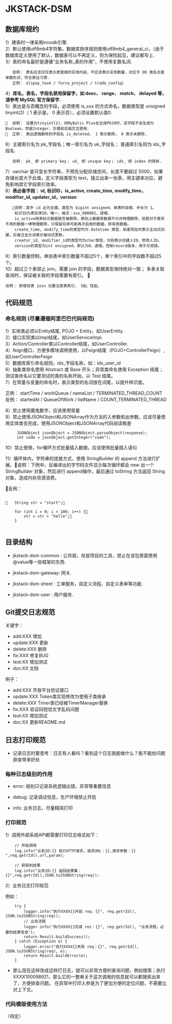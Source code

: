 # JKSTACK-DSM

## 数据库规约

1）建表时一律采用innodb引擎.  
2）默认使用utf8mb4字符集，数据库排序规则使用utf8mb4_general_ci，（由于数据库定义使用了默认，数据表可以不再定义，但为保险起见，建议都写上.  
3）表的命名最好是遵循“业务名称_表的作用”，不使用复数名词.  

```
   说明： 表名应该仅仅表示表里面的实体内容，不应该表示实体数量，对应于 DO 类名也是单数形式，符合表达习惯.
   正例： alipay_task / force_project / trade_config）
```
4）**库名，表名，字段名禁用保留字，如 desc、 range、 match、 delayed 等， 请参考 MySQL 官方保留字.**  
5）表达是与否概念的字段，必须使用 is_xxx 的方式命名，数据类型是 unsigned tinyint(2)（ 1 表示是， 0 表示否），必须设置默认值0.  

```
  说明： 设置为tinyint(2)，则MyBatis Plus在生成POJO时，该字段不会生成为Boolean，而是Integer，方便前后端交互使用.
  正例： 表达逻辑删除的字段名 is_deleted， 1 表示删除， 0 表示未删除.
```

6）主键索引名为 pk_字段名；唯一索引名为 uk_字段名； 普通索引名则为 idx_字段名.  

```
   说明： pk_ 即 primary key； uk_ 即 unique key； idx_ 即 index 的简称.
```
7）varchar 是可变长字符串，不预先分配存储空间，长度不要超过 5000，如果存储长度大于此值，定义字段类型为 text，独立出来一张表，用主键来对应，避免影响其它字段索引效率。  
8）**表必备字段： id, 标识ID，is_active, create_time, modify_time，modifier_id, updater_id，version**  
   
```
   说明：其中 id 必为主键，类型为 bigint unsigned、单表时自增、步长为 1。 
    标识ID为表实体ID，唯一，格式：xxx_000001，递增。
    is_active用来标示数据是否被删除，原则上数据库数据不允许物理删除，但是对于废弃不用的数据一律物理删除，只保留将来可能再次启用的数据，即有效数据。
    create_time, modify_time的类型均为 datetime 类型，前者现在时表示主动式创建，后者过去分词表示被动式更新。
    creator_id, modifier_id的类型均为char类型，分别表示创建人ID，修改人ID。
    version的类型为int unsigned，默认为0，递增，控制record版本，用于乐观锁。
```
9）索引数量控制，单张表中索引数量不超过5个，单个索引中的字段数不超过5个。  
10）超过三个表禁止 join。需要 join 的字段，数据类型保持绝对一致； 多表关联查询时，保证被关联的字段需要有索引。  
```
说明： 即使双表 join 也要注意表索引、 SQL 性能。
```
  

## 代码规范

### 命名规则 (尽量遵循阿里巴巴代码规范)

1）实体类必须以Entity结尾, POJO + Entity，如UserEntity.  
2）接口实现类以Impl结尾，如UserServiceImpl.  
3）Action/Controller类以Controller结尾，如UserController.  
4）feign接口，方便多模块调用使用，以Feign结尾（POJO+ControllerFeign）,如UserControllerFeign  
5）数据库索引命名规则，idx_字段名称，如：idx_user_id  
6）抽象类命名使用 Abstract 或 Base 开头；异常类命名使用 Exception 结尾； 测试类命名以它要测试的类的名称开始，以 Test 结尾。  
7）在常量与变量的命名时，表示类型的名词放在词尾，以提升辨识度。  

   正例： startTime / workQueue / nameList / TERMINATED_THREAD_COUNT
   反例： startedAt / QueueOfWork / listName / COUNT_TERMINATED_THREAD
   
8）禁止使用魔鬼数字，应该使用常量    
9）禁止使用JSONObject和JSONArray作为方法的入参数和出参数，应该尽量使用实体类去完成，使用JSONObject和JSONArray代码阅读极差  

```
     JSONObject jsonObject = JSONObject.parseObject(response);
     int code = jsonObject.getInteger("code");
```
         
10）禁止使用，for循环方式批量插入数据，应该使用批量插入语句  

11）循环体内，字符串的连接方式，使用 StringBuilder 的 append 方法进行扩展。说明：下例中，反编译出的字节码文件显示每次循环都会 new 出一个 StringBuilder 对象，然后进行 append操作，最后通过 toString 方法返回 String 对象，造成内存资源浪费。  
   
   反例：

```

   String str = "start";   

    for (int i = 0; i < 100; i++) {       
        str = str + "hello";    
    }   
    
```    
   
## 目录结构

- jkstack-dsm-common : 公共层，存放项目的工具，禁止在该包里面使用@value等一些框架的东西.  

- jkstack-dsm-gateway: 网关.  

- jkstack-dsm-sheet  : 工单服务，自定义流程、自定义表单等功能.  

- jkstack-dsm-user   : 用户服务.  


## Git提交日志规范

关键字：

- add:XXX       增加
- update:XXX    更新
- delete:XXX    删除
- fix:XXX       修复BUG
- test:XX       增加测试
- doc:XX        文档

例子：

- add:XXX       开放平台验证接口
- update:XXX    Token类实现修改为使用子类继承
- delete:XXX    Timer类已经被TimerManager替换
- fix:XXX       验证码短信文字乱码问题
- test:XX       增加测试
- doc:XX        更新README.md

##  日志打印规范


- 记录日志时要思考：日志有人看吗？看到这个日志我能做什么？能不能给问题排查带来好处


###  每种日志级别的作用


- error: 级别只记录系统逻辑出错，异常等重要信息

- debug: 记录调试信息，生产环境禁止开启

- info:  业务日志，尽量精简打印


### 打印规范
 
1）调用外部系统API都需要打印日志格式如下：

```
    // 开始调用
    log.info("业务ID:{} 执行HTTP请求，请求URL：{},请求参数：{} ",req.getrId(),url,param);

    // 获取到结果
    log.info("业务ID:{} 返回结果集：{}",req.getrId(),JSON.toJSONString(req));
```

2）业务日志打印规范

例如：

```
    try {
        logger.info("执行XXXX{}开始 req：{}", req.getrId(), JSON.toJSONString(req));
        // 业务流程
        logger.info("执行XXXX{}完成 res：{}", req.getrId(), "业务流程，必要的结果信息");
        return Result.buildSuccess();
    } catch (Exception e) {
        logger.error("执行XXXX{}失败 req：{}", req.getrId(), JSON.toJSONString(req), e);
        return Result.buildError(e);
    }

```
- 那么现在这样改成这样打日志，就可以非常方便的查询问题，例如搜索；执行XXXX100098921，那么它的一整串关于这次调用的信息就可以都搜索出来了，方便排查问题。
在异常中打印入参是为了更加方便的定位问题，不需要比对上下文。

### 代码模版使用方法

（待定）

